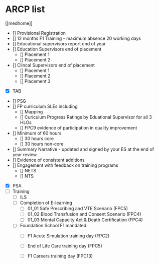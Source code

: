 # ARCP list 
[[medhome]]

- [] Provisional Registration 
- [] 12 months F1 Training - maximum absence 20 working days 
- [] Educational supervisors report end of year 
- [] Education Supervisors end of placement 
  - [] Placement 1    
  - [] Placement 2 
- [] Clincal Supervisors end of placement
  - [] Placement 1
  - [] Placement 2
  - [] Placement 3
- [x] TAB
- [] PSG
- [] FP curriculum SLEs including 
  - [] Mapping 
  - [] Curiculum Progress Ratings by Eduational Supervisor for all 3 HLOs
  - [] FPC9 evidence of participation in quality improvement
- [] Minimum of 60 hours
  - [] 30 hours core
  - [] 30 hours non-core
- [] Summary Narrative - updated and signed by your ES at the end of year review
- [] Evidence of consistent additions
- [] Engagement with feedback on training programs
  - [] NETS
  - [] NTS
- [x] PSA
- [ ] Training
  - [ ] ILS
  - [ ] Completion of E-learning
    - [ ] 01_01 Safe Prescribing and VTE Scenario (FPC5)
    - [ ] 01_02 Blood Transfusion and Consent Scenario (FPC4)
    - [ ] 01_03 Mental Capacity Act & Death Certification (FPC4)
  - [ ] Foundation School F1 mandated
    - [ ] F1 Acute Simulation training day (FPC2)
    - [ ] End of Life Care training day (FPC5)
    - [ ]  F1 Careers training day (FPC13) 

